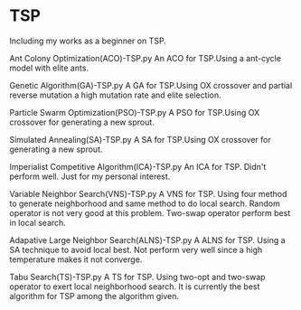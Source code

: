 # TSP
Including my works as a beginner on TSP.

Ant Colony Optimization(ACO)-TSP.py
An ACO for TSP.Using a ant-cycle model with elite ants.

Genetic Algorithm(GA)-TSP.py
A GA for TSP.Using OX crossover and partial reverse mutation a high mutation rate and elite selection.

Particle Swarm Optimization(PSO)-TSP.py
A PSO for TSP.Using OX crossover for generating a new sprout.

Simulated Annealing(SA)-TSP.py
A SA for TSP.Using OX crossover for generating a new sprout.

Imperialist Competitive Algorithm(ICA)-TSP.py
An ICA for TSP. Didn't perform well. Just for my personal interest.

Variable Neighbor Search(VNS)-TSP.py
A VNS for TSP. Using four method to generate neighborhood and same method to do local search. 
Random operator is not very good at this problem. Two-swap operator perform best in local search.

Adapative Large Neighbor Search(ALNS)-TSP.py
A ALNS for TSP. Using a SA technique to avoid local best. Not perform very well since a high temperature makes it not converge.

Tabu Search(TS)-TSP.py
A TS for TSP. Using two-opt and two-swap operator to exert local neighborhood search. It is currently the best algorithm for TSP among the algorithm given.
